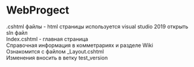 # WebProgect
<div>
.cshtml файлы - html страницы 
используется visual studio 2019
открыть sln файл
</div>
<div>
Index.cshtml - главная страница
</div>
<div>
Справочная информация в комметрариях и разделе Wiki
</div><div>
Ознакомится с файлом _Layout.cshtml
</div>
Изменения вносить в ветку test_version